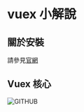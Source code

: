 # vuex 小解說

## 關於安裝
請參見[官網](https://vuex.vuejs.org/zh/installation.html#%E7%9B%B4%E6%8E%A5%E4%B8%8B%E8%BD%BD-cdn-%E5%BC%95%E7%94%A8)

## Vuex 核心
![GITHUB]( 圖片網址 "圖片名稱")
